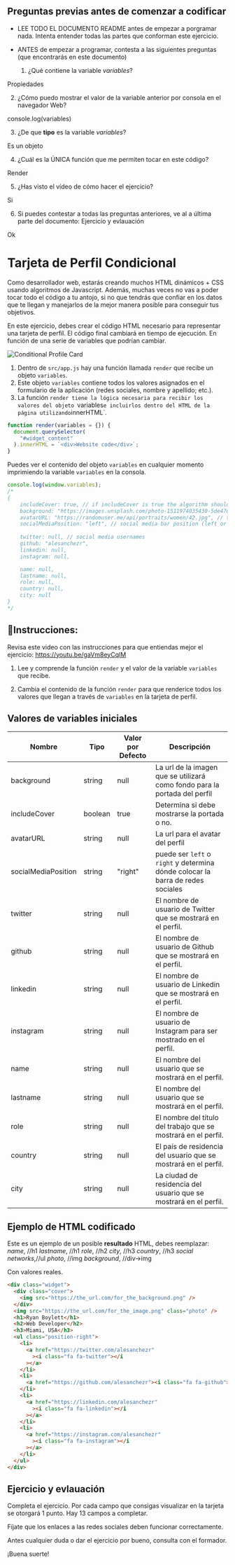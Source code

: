 ## Preguntas previas antes de comenzar a codificar

- LEE TODO EL DOCUMENTO README antes de empezar a porgramar nada. Intenta entender todas las partes que conforman este ejercicio.
- ANTES de empezar a programar, contesta a las siguientes preguntas (que encontrarás en este documento)

  1. ¿Qué contiene la variable _variables_?

Propiedades 

  2. ¿Cómo puedo mostrar el valor de la variable anterior por consola en el navegador Web?

  console.log(variables)

  3. ¿De que **tipo** es la variable _variables_?

Es un objeto

  4. ¿Cuál es la ÚNICA función que me permiten tocar en este código?

Render

  5. ¿Has visto el vídeo de cómo hacer el ejercicio?

  Si 

  6. Si puedes contestar a todas las preguntas anteriores, ve al a última parte del documento: Ejercicio y evlauación

  Ok

# Tarjeta de Perfil Condicional

Como desarrollador web, estarás creando muchos HTML dinámicos + CSS usando algoritmos de Javascript. Además, muchas veces no vas a poder tocar todo el código a tu antojo, si no que tendrás que confiar en los datos que te llegan y manejarlos de la mejor manera posible para conseguir tus objetivos.

En este ejercicio, debes crear el código HTML necesario para representar una tarjeta de perfil. El código final cambiará en tiempo de ejecución. En función de una serie de variables que podrían cambiar.

![Conditional Profile Card](https://github.com/breatheco-de/exercise-conditional-profile-card/raw/master/preview.gif?raw=true)

1. Dentro de `src/app.js` hay una función llamada `render` que recibe un objeto `variables`.
2. Este objeto `variables` contiene todos los valores asignados en el formulario de la aplicación (redes sociales, nombre y apellido; etc.).
3. La función `render tiene la lógica necesaria para recibir los valores del objeto `variables`e incluirlos dentro del HTML de la página utilizando`innerHTML`.

```js
function render(variables = {}) {
  document.querySelector(
    "#widget_content"
  ).innerHTML = `<div>Website code</div>`;
}
```

Puedes ver el contenido del objeto `variables` en cualquier momento imprimiendo la variable `variables` en la consola.

```js
console.log(window.variables);
/*
{
    includeCover: true, // if includeCover is true the algorithm should
    background: "https://images.unsplash.com/photo-1511974035430-5de47d3b95da", // this is the url of the image that will used as background for the profile cover
    avatarURL: "https://randomuser.me/api/portraits/women/42.jpg", // this is the url for the profile avatar
    socialMediaPosition: "left", // social media bar position (left or right)
    
    twitter: null, // social media usernames
    github: "alesanchezr",
    linkedin: null,
    instagram: null,

    name: null,
    lastname: null,
    role: null,
    country: null,
    city: null
}
*/
```

## 📝Instrucciones:

Revisa este video con las instrucciones para que entiendas mejor el ejercicio: https://youtu.be/gaVm8eyCqlM

1. Lee y comprende la función `render` y el valor de la variable `variables` que recibe.

2. Cambia el contenido de la función `render` para que renderice todos los valores que llegan a través de `variables` en la tarjeta de perfil.

## Valores de variables iniciales

| Nombre              | Tipo    | Valor por Defecto | Descripción                                                                     |
| ------------------- | ------- | ----------------- | ------------------------------------------------------------------------------- |
| background          | string  | null              | La url de la imagen que se utilizará como fondo para la portada del perfil      |
| includeCover        | boolean | true              | Determina si debe mostrarse la portada o no.                                    |
| avatarURL           | string  | null              | La url para el avatar del perfil                                                |
| socialMediaPosition | string  | "right"           | puede ser `left` o` right` y determina dónde colocar la barra de redes sociales |
| twitter             | string  | null              | El nombre de usuario de Twitter que se mostrará en el perfil.                   |
| github              | string  | null              | El nombre de usuario de Github que se mostrará en el perfil.                    |
| linkedin            | string  | null              | El nombre de usuario de Linkedin que se mostrará en el perfil.                  |
| instagram           | string  | null              | El nombre de usuario de Instagram para ser mostrado en el perfil.               |
| name                | string  | null              | El nombre del usuario que se mostrará en el perfil.                             |
| lastname            | string  | null              | El nombre del usuario que se mostrará en el perfil.                             |
| role                | string  | null              | El nombre del título del trabajo que se mostrará en el perfil.                  |
| country             | string  | null              | El país de residencia del usuario que se mostrará en el perfil.                 |
| city                | string  | null              | La ciudad de residencia del usuario que se mostrará en el perfil.               |

## Ejemplo de HTML codificado

Este es un ejemplo de un posible **resultado** HTML, debes reemplazar:
_name_, //h1
_lastname_, //h1
_role_, //h2
_city_, //h3
_country_, //h3
_social networks_,//ul
_photo_, //img
_background_, //div->img

Con valores reales.

```html
<div class="widget">
  <div class="cover">
    <img src="https://the_url.com/for_the_background.png" />
  </div>
  <img src="https://the_url.com/for_the_image.png" class="photo" />
  <h1>Ryan Boylett</h1>
  <h2>Web Developer</h2>
  <h3>Miami, USA</h3>
  <ul class="position-right">
    <li>
      <a href="https://twitter.com/alesanchezr"
        ><i class="fa fa-twitter"></i
      ></a>
    </li>
    <li>
      <a href="https://github.com/alesanchezr"><i class="fa fa-github"></i></a>
    </li>
    <li>
      <a href="https://linkedin.com/alesanchezr"
        ><i class="fa fa-linkedin"></i
      ></a>
    </li>
    <li>
      <a href="https://instagram.com/alesanchezr"
        ><i class="fa fa-instagram"></i
      ></a>
    </li>
  </ul>
</div>
```

## Ejercicio y evlauación

Completa el ejercicio. Por cada campo que consigas visualizar en la tarjeta se otorgará 1 punto.
Hay 13 campos a completar.

Fíjate que los enlaces a las redes sociales deben funcionar correctamente.

Antes cualquier duda o dar el ejercicio por bueno, consulta con el formador.

¡Buena suerte!
